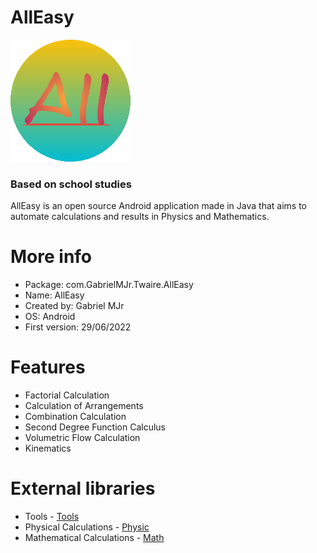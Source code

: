 # AllEasy

![AllEasy](HTTPS://raw.githubusercontent.com/gabrielmjr/AllEasy/master/app/src/main/res//mipmap-xxxhdpi/ic_launcher_round.png)
### Based on school studies

AllEasy is an open source Android application made in Java that aims to automate calculations and results in Physics and Mathematics.



# **More info**
- Package: com.GabrielMJr.Twaire.AllEasy
- Name: AllEasy
- Created by: Gabriel MJr
- OS: Android
- First version: 29/06/2022



# **Features**
- Factorial Calculation
- Calculation of Arrangements
- Combination Calculation
- Second Degree Function Calculus
- Volumetric Flow Calculation
- Kinematics


# **External libraries**
- Tools - [Tools](https://gitHub.com/gabrielmjr/Tools)
- Physical Calculations - [Physic](https://github.com/gabrielmjr/Physic)
- Mathematical Calculations - [Math](https://gitHub.com/gabrielmjr/Math)

